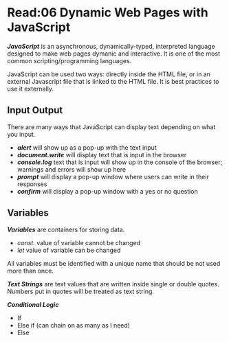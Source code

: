 # Read:06 Dynamic Web Pages with JavaScript

***JavaScript*** is an asynchronous, dynamically-typed, interpreted language designed to make web pages dymanic and interactive. It is one of the most common scripting/programming languages.

JavaScript can be used two ways: directly inside the HTML file, or in an external Javascript file that is linked to the HTML file. It is best practices to use it externally.

## Input Output

There are many ways that JavaScript can display text depending on what you input.

- ***alert*** will show up as a pop-up with the text input
- ***document.write*** will display text that is input in the browser
- ***console.log*** text that is input will show up in the console of the browser; warnings and errors will show up here
- ***prompt*** will display a pop-up window where users can write in their responses
- ***confirm*** will display a pop-up window with a yes or no question

## Variables

***Variables*** are containers for storing data.

- *const.* value of variable cannot be changed
- *let* value of variable can be changed

All variables must be identified with a unique name that should be not used more than once.

***Text Strings*** are text values that are written inside single or double quotes. Numbers put in quotes will be treated as text string.

***Conditional Logic***

- If
- Else if (can chain on as many as I need)
- Else
